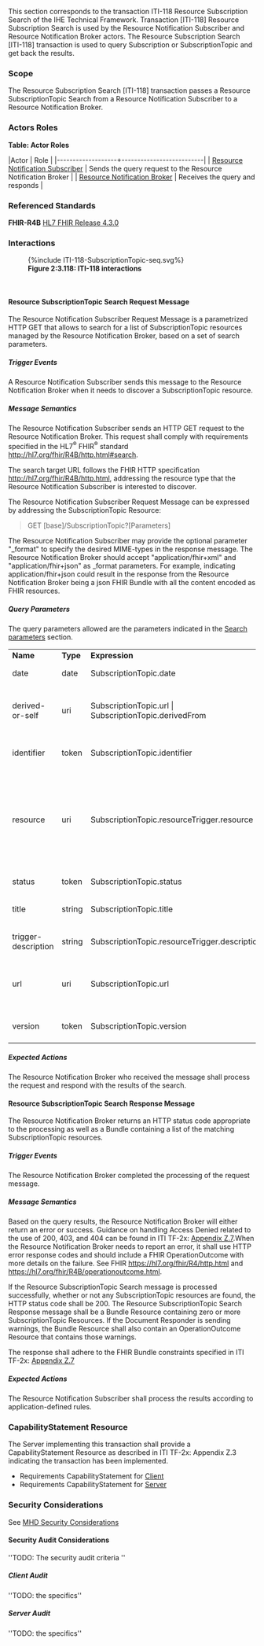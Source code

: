This section corresponds to the transaction ITI-118 Resource Subscription Search of the IHE Technical Framework. Transaction [ITI-118] Resource Subscription Search is used by the Resource Notification Subscriber and Resource Notification Broker actors. The Resource Subscription Search [ITI-118] transaction is used to query Subscription or SubscriptionTopic and get back the results.

### Scope

The Resource Subscription Search [ITI-118] transaction passes a Resource SubscriptionTopic Search from a Resource Notification Subscriber to a Resource Notification Broker.

### Actors Roles

**Table: Actor Roles**

|Actor | Role |
|-------------------+--------------------------|
| [Resource Notification Subscriber](volume-1.html#subscriber)     | Sends the query request to the Resource Notification Broker |
| [Resource Notification Broker](volume-1.html#broker) | Receives the query and responds |

### Referenced Standards

**FHIR-R4B** [HL7 FHIR Release 4.3.0](https://www.hl7.org/FHIR/R4B)

### Interactions

<figure>
{%include ITI-118-SubscriptionTopic-seq.svg%}
<figcaption><b>Figure 2:3.118: ITI-118 interactions</b></figcaption>
</figure>
<br clear="all">

#### Resource SubscriptionTopic Search Request Message
The Resource Notification Subscriber Request Message is a parametrized HTTP GET that allows to search for a list of SubscriptionTopic resources managed by the Resource Notification Broker, based on a set of search parameters.

##### Trigger Events

A Resource Notification Subscriber sends this message to the Resource Notification Broker when it needs to discover a SubscriptionTopic resource.  

##### Message Semantics

The Resource Notification Subscriber sends an HTTP GET request to the Resource Notification Broker. This request shall comply with requirements specified in the HL7<sup>®</sup>
FHIR<sup>®</sup> standard <http://hl7.org/fhir/R4B/http.html#search>.

The search target URL follows the FHIR HTTP specification <http://hl7.org/fhir/R4B/http.html>, addressing the resource type that the Resource Notification Subscriber is interested to discover. 

The Resource Notification Subscriber Request Message can be expressed by addressing the  SubscriptionTopic Resource:

> GET \[base\]/SubscriptionTopic?\[Parameters\]

The Resource Notification Subscriber may provide the optional parameter "_format" to specify the desired MIME-types in the response message. The Resource Notification Broker should accept "application/fhir+xml" and "application/fhir+json" as _format parameters.  For example, indicating application/fhir+json could result in the response from the Resource Notification Broker being a json FHIR Bundle with all the content encoded as FHIR resources.

##### Query Parameters
The query parameters allowed are the parameters indicated in the [Search parameters](http://hl7.org/fhir/R4B/subscriptionTopic.html#search) section.  

<table class="list">
   <tbody>
      <tr>
         <td>
            <b>Name</b>
         </td>
         <td>
            <b>Type</b>
         </td>
         <td>
            <b>Expression</b>
         </td>
         <td>
            <b>Description</b>
         </td>
      </tr>
      <tr>
         <td>date</td>
         <td>
            <a>date</a>
         </td>
         <td>SubscriptionTopic.date</td>
         <td>Date status first applied</td>
      </tr>
      <tr>
         <td>derived-or-self</td>
         <td>
            <a>uri</a>
         </td>
         <td>SubscriptionTopic.url | SubscriptionTopic.derivedFrom</td>
         <td>A server-defined search that matches either the URL or derivedFrom</td>
      </tr>
      <tr>
         <td>identifier</td>
         <td>
            <a>token</a>
         </td>
         <td>SubscriptionTopic.identifier</td>
         <td>Business Identifier for SubscriptionTopic</td>
      </tr>
      <tr>
         <td>resource</td>
         <td>
            <a>uri</a>
         </td>
         <td>SubscriptionTopic.resourceTrigger.resource</td>
         <td>Allowed Data type or Resource (a reference to definition) for this definition,
            searches resourceTrigger, eventTrigger, and notificationShape for matches.
         </td>
      </tr>
      <tr>
         <td>status</td>
         <td>
            <a>token</a>
         </td>
         <td>SubscriptionTopic.status</td>
         <td>draft | active | retired | unknown</td>
      </tr>
      <tr>
         <td>title</td>
         <td>
            <a>string</a>
         </td>
         <td>SubscriptionTopic.title</td>
         <td>Name for this SubscriptionTopic (Human friendly)</td>
      </tr>
      <tr>
         <td>trigger-description</td>
         <td>
            <a>string</a>
         </td>
         <td>SubscriptionTopic.resourceTrigger.description</td>
         <td>Text representation of the trigger</td>
      </tr>
      <tr>
         <td>url</td>
         <td>
            <a>uri</a>
         </td>
         <td>SubscriptionTopic.url</td>
         <td>Logical canonical URL to reference this SubscriptionTopic (globally unique)</td>
      </tr>
      <tr>
         <td>version</td>
         <td>
            <a>token</a>
         </td>
         <td>SubscriptionTopic.version</td>
         <td>Business version of the SubscriptionTopic</td>
      </tr>
   </tbody>
</table>

##### Expected Actions

The Resource Notification Broker who received the message shall process the request and respond with the results of the search.

#### Resource SubscriptionTopic Search Response Message
The Resource Notification Broker returns an HTTP status code appropriate to the processing as well as a Bundle containing a list of the matching SubscriptionTopic resources.

##### Trigger Events

The Resource Notification Broker completed the processing of the request message.

##### Message Semantics

Based on the query results, the Resource Notification Broker will either return an error or success. Guidance on handling Access Denied related to the use of 200, 403, and 404 can be found in ITI TF-2x: [Appendix Z.7](https://profiles.ihe.net/ITI/TF/Volume2/ch-Z.html#z.7-guidance-on-access-denied-results).When the Resource Notification Broker needs to report an error, it shall use HTTP error response codes and should include a FHIR OperationOutcome with more details on the failure. See FHIR https://hl7.org/fhir/R4/http.html and https://hl7.org/fhir/R4B/operationoutcome.html.

If the Resource SubscriptionTopic Search message is processed successfully, whether or not any SubscriptionTopic resources are found, the HTTP status code shall be 200. The Resource SubscriptionTopic Search Response message shall be a Bundle Resource containing zero or more SubscriptionTopic Resources. If the Document Responder is sending warnings, the Bundle Resource shall also contain an OperationOutcome Resource that contains those warnings.

The response shall adhere to the FHIR Bundle constraints specified in ITI TF-2x: [Appendix Z.7](https://profiles.ihe.net/ITI/TF/Volume2/ch-Z.html#z.1-resource-bundles)

##### Expected Actions

The Resource Notification Subscriber shall process the results according to application-defined rules.

### CapabilityStatement Resource

The Server implementing this transaction shall provide a CapabilityStatement Resource as described in ITI TF-2x: Appendix Z.3 indicating the transaction has been implemented. 
* Requirements CapabilityStatement for [Client](CapabilityStatement-IHE.ToDo.client.html)
* Requirements CapabilityStatement for [Server](CapabilityStatement-IHE.ToDo.server.html)

### Security Considerations

See [MHD Security Considerations](volume-1.html#security-considerations)

#### Security Audit Considerations

''TODO: The security audit criteria ''

##### Client Audit 

''TODO: the specifics''

##### Server Audit 

''TODO: the specifics''
